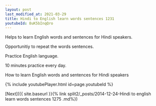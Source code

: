 ```yaml
---
layout: post
last_modified_at: 2021-03-29
title: Hindi to English learn words sentences 1231 
youtubeId: 8uK5bInqQro
---
```

 
 
Helps to learn English words and sentences for Hindi speakers.

Opportunitiy to repeat the words sentences. 

Practice English language. 
 
10 minutes practice every day. 
 
How to learn English words and sentences for Hindi speakers 
 
{% include youtubePlayer.html id=page.youtubeId %}
 
 
[Next]({{ site.baseurl }}{% link  split2/_posts/2014-12-24-Hindi to english learn words sentences 1275 .md%})
 
